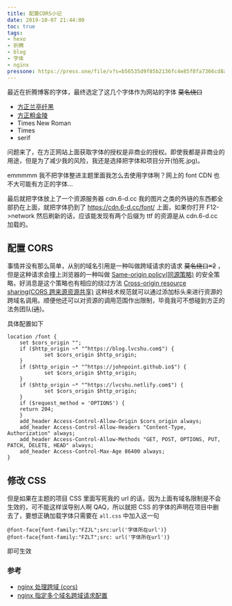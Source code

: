 ```yaml
---
title: 配置CORS小记
date: 2019-10-07 21:44:00
toc: true
tags:
- hexo
- 折腾
- blog
- 字体
- nginx
pressone: https://press.one/file/v?s=b56535d9f85b2136fc4e85f8fa7366cd8a70d556562fcfc5fa8dd53a8e5ee57519c00d36461aa88e290111cc4dcad55f1869a5348f1283c1555db7c3d7ccd47d01&h=fb875cd81a5e33cb55088b3ccd82e84331db49f4e1e06f1b2481ba5320f33ac7&a=79a3a060a7faa9dfc9b8b4e0a59bf3ebac305f78&v=3&f=P1
---
```


最近在折腾博客的字体，最终选定了这几个字体作为网站的字体<!--more--> ~~莫名绕口~~

- [方正兰亭纤黑](http://www.foundertype.com/index.php/FontInfo/index/id/216.html)
- [方正粗金陵](http://www.foundertype.com/index.php/FontInfo/index/id/202)
- Times New Roman
- Times
- serif

问题来了，在方正网站上面获取字体的授权是非商业的授权。即使我都是非商业的用途，但是为了减少我的风险，我还是选择把字体和项目分开(怕死.jpg)。

emmmmm 我不把字体整进主题里面我怎么去使用字体咧？网上的 font CDN 也不大可能有方正的字体...

最后就把字体放上了一个资源服务器 cdn.6-d.cc 我的图片之类的外链的东西都全部扔在上面，就把字体扔到了 https://cdn.6-d.cc/font/ 上面，如果你打开 F12->network 然后刷新的话，应该能发现有两个后缀为 ttf 的资源是从 cdn.6-d.cc 加载的。

## 配置 CORS

事情并没有那么简单，从别的域名引用是一种叫做跨域请求的请求 ~~莫名绕口×2~~ ，但是这种请求会撞上浏览器的一种叫做 [Same-origin policy(同源策略)](https://en.wikipedia.org/wiki/Same-origin_policy) 的安全策略，好消息是这个策略也有相应的绕过方法 [Cross-origin resource sharing(CORS 跨来源资源共享)](https://en.wikipedia.org/wiki/Cross-origin_resource_sharing) 这种技术规范就可以通过添加标头来进行资源的跨域名调用。顺便他还可以对资源的调用范围作出限制，毕竟我可不想碰到方正的法务团队(~~逃~~)。

具体配置如下

```
location /font {
    set $cors_origin "";
    if ($http_origin ~* "^https://blog.lvcshu.com$") {
            set $cors_origin $http_origin;
    }
    if ($http_origin ~* "^https://johnpoint.github.io$") {
            set $cors_origin $http_origin;
    }
    if ($http_origin ~* "^https://lvcshu.netlify.com$") {
            set $cors_origin $http_origin;
    }
    if ($request_method = 'OPTIONS') {
    return 204;
    }
    add_header Access-Control-Allow-Origin $cors_origin always;
    add_header Access-Control-Allow-Headers "Content-Type, Authorization" always;
    add_header Access-Control-Allow-Methods "GET, POST, OPTIONS, PUT, PATCH, DELETE, HEAD" always;
    add_header Access-Control-Max-Age 86400 always;
}
```

## 修改 CSS

但是如果在主题的项目 CSS 里面写死我的 url 的话，因为上面有域名限制是不会生效的，可不能这样误导别人啊 QAQ，所以就把 CSS 的字体的声明在项目中删去了，要想正确加载字体只需要在 `all.css` 中加入这一句

```
@font-face{font-family:"FZJL";src:url('字体所在url')}
@font-face{font-family:"FZLT";src: url('字体所在url')}
```
即可生效

### 参考
- [nginx 处理跨域 (cors)](https://juejin.im/entry/5c249af1e51d45392c42e833)
- [nginx 指定多个域名跨域请求配置](https://my.oschina.net/yzChen/blog/1573828)
